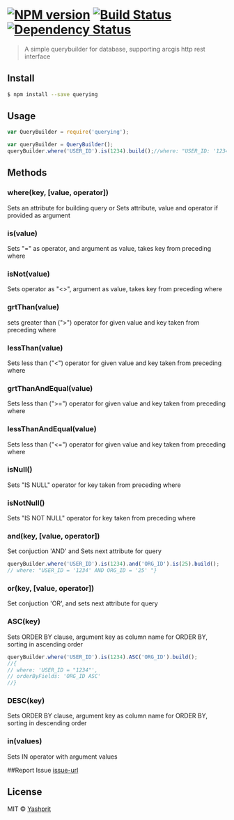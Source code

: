 #  [![NPM version][npm-image]][npm-url] [![Build Status][travis-image]][travis-url] [![Dependency Status][daviddm-url]][daviddm-image]

> A simple querybuilder for database, supporting arcgis http rest interface


## Install

```sh
$ npm install --save querying
```


## Usage

```js
var QueryBuilder = require('querying');

var queryBuilder = QueryBuilder();
queryBuilder.where('USER_ID').is(1234).build();//where: "USER_ID: '1234'"} 
```



## Methods

### where(key, [value, operator])
Sets an attribute for building query or Sets attribute, value and operator if provided as argument

### is(value)
Sets "=" as operator, and argument as value, takes key from preceding where

### isNot(value)
Sets operator as "<>", argument as value, takes key from preceding where

### grtThan(value)
sets greater than (">") operator for given value and key taken from preceding where

### lessThan(value)
Sets less than ("<") operator for given value and key taken from preceding where

### grtThanAndEqual(value)
Sets less than (">=") operator for given value and key taken from preceding where

### lessThanAndEqual(value)
Sets less than ("<=") operator for given value and key taken from preceding where

### isNull()
Sets "IS NULL" operator for key taken from preceding where

### isNotNull()
Sets "IS NOT NULL" operator for key taken from preceding where

### and(key, [value, operator]) 
Set conjuction 'AND' and Sets next attribute for query 
```js
queryBuilder.where('USER_ID').is(1234).and('ORG_ID').is(25).build();
// where: "USER_ID = '1234' AND ORG_ID = '25' "} 
```

### or(key, [value, operator])
Set conjuction 'OR', and sets next attribute for query

### ASC(key)
Sets ORDER BY clause, argument key as column name for ORDER BY, sorting in ascending order
```js
queryBuilder.where('USER_ID').is(1234).ASC('ORG_ID').build();
//{
// where: 'USER_ID = "1234"',
// orderByFields: 'ORG_ID ASC'
//}
```

### DESC(key)
Sets ORDER BY clause, argument key as column name for ORDER BY, sorting in descending order

### in(values)
Sets IN operator with argument values

##Report Issue 
[issue-url]


## License

MIT © [Yashprit](https://yashprit.github.io)

[issue-url]: https://github.com/yashprit/querying/issues
[npm-url]: https://npmjs.org/package/querying
[npm-image]: https://badge.fury.io/js/querying.svg
[travis-url]: https://travis-ci.org/yashprit/querying
[travis-image]: https://travis-ci.org/yashprit/querying.svg?branch=master
[daviddm-url]: https://david-dm.org/yashprit/querying.svg?theme=shields.io
[daviddm-image]: https://david-dm.org/yashprit/querying
